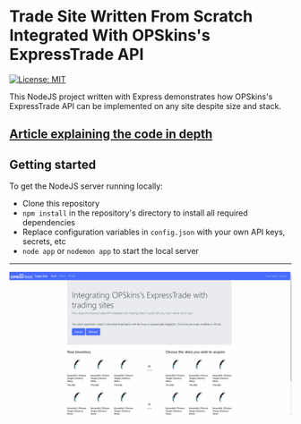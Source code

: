 # Trade Site Written From Scratch Integrated With OPSkins's ExpressTrade API
[![License: MIT](https://img.shields.io/badge/License-MIT-blue.svg)](https://opensource.org/licenses/MIT)

This NodeJS project written with Express demonstrates how OPSkins's ExpressTrade API can be implemented on any site despite size and stack.

## [Article explaining the code in depth](https://medium.com/@HundredElse/getting-started-with-opskinss-expresstrade-api-by-writing-a-trade-site-from-scratch-78b1dc2eab95)

## Getting started
To get the NodeJS server running locally:

- Clone this repository
- `npm install` in the repository's directory to install all required dependencies
- Replace configuration variables in `config.json` with your own API keys, secrets, etc
- `node app` or `nodemon app` to start the local server

---

![Selecting items then requesting a trade](media/2.gif)
